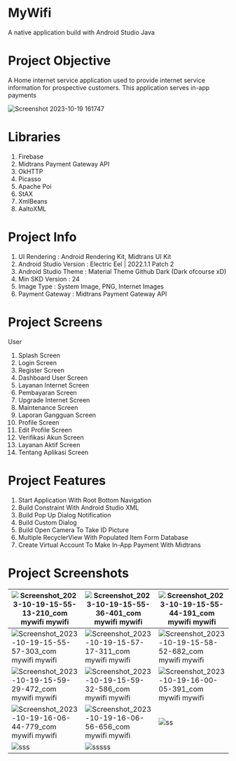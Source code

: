 # MyWifi
A native application build with Android Studio Java

# Project Objective
A Home internet service application used to provide internet service information for prospective customers. This application serves in-app payments

![Screenshot 2023-10-19 161747](https://github.com/WilmanTb/MyWifi/assets/148366527/648c903b-7126-4c06-b865-ad390d538fa7)


# Libraries
1. Firebase
2. Midtrans Payment Gateway API
3. OkHTTP
4. Picasso
5. Apache Poi
6. StAX
7. XmlBeans
8. AaltoXML

# Project Info
1. UI Rendering : Android Rendering Kit, Midtrans UI Kit
2. Android Studio Version : Electric Eel | 2022.1.1 Patch 2
3. Android Studio Theme : Material Theme Github Dark (Dark ofcourse xD)
4. Min SKD Version : 24
5. Image Type : System Image, PNG, Internet Images
6. Payment Gateway : Midtrans Payment Gateway API

# Project Screens

User

1. Splash Screen
2. Login Screen
3. Register Screen
4. Dashboard User Screen
5. Layanan Internet Screen
6. Pembayaran Screen
7. Upgrade Internet Screen
8. Maintenance Screen
9. Laporan Gangguan Screen
10. Profile Screen
11. Edit Profile Screen
12. Verifikasi Akun Screen
13. Layanan Aktif Screen
14. Tentang Aplikasi Screen

# Project Features
1. Start Application With Root Bottom Navigation
2. Build Constraint With Android Studio XML
3. Build Pop Up Dialog Notification
4. Build Custom Dialog
5. Build Open Camera To Take ID Picture
6. Multiple RecyclerView With Populated Item Form Database
7. Create Virtual Account To Make In-App Payment With Midtrans

# Project Screenshots
| ![Screenshot_2023-10-19-15-55-13-210_com mywifi mywifi](https://github.com/WilmanTb/MyWifi/assets/148366527/378e5e55-2851-48ed-a7a0-7792ac0577ad) | ![Screenshot_2023-10-19-15-55-36-401_com mywifi mywifi](https://github.com/WilmanTb/MyWifi/assets/148366527/e6c87785-bd4b-433b-af9e-0eced49e6b89) |  ![Screenshot_2023-10-19-15-55-44-191_com mywifi mywifi](https://github.com/WilmanTb/MyWifi/assets/148366527/08e6a621-7cb4-423c-9068-0a40da428597) |
|---|---|---|
| ![Screenshot_2023-10-19-15-55-57-303_com mywifi mywifi](https://github.com/WilmanTb/MyWifi/assets/148366527/163e74b9-9e26-4e45-932d-46220f76e3ca)  | ![Screenshot_2023-10-19-15-57-17-311_com mywifi mywifi](https://github.com/WilmanTb/MyWifi/assets/148366527/0a9ce912-6285-41dc-888a-62b9e84be5b7)  | ![Screenshot_2023-10-19-15-58-52-682_com mywifi mywifi](https://github.com/WilmanTb/MyWifi/assets/148366527/74cbf09f-7129-451a-8e96-f4f668150910)  |
| ![Screenshot_2023-10-19-15-59-29-472_com mywifi mywifi](https://github.com/WilmanTb/MyWifi/assets/148366527/b12516a2-3128-4b4a-9a9d-a6b42d793175)  | ![Screenshot_2023-10-19-15-59-32-586_com mywifi mywifi](https://github.com/WilmanTb/MyWifi/assets/148366527/34a077f3-bf16-4ea8-ad5e-573eb32223c2) | ![Screenshot_2023-10-19-16-00-05-391_com mywifi mywifi](https://github.com/WilmanTb/MyWifi/assets/148366527/9a109994-2bbe-4040-b4c8-8bf576799e75)  |
| ![Screenshot_2023-10-19-16-06-44-779_com mywifi mywifi](https://github.com/WilmanTb/MyWifi/assets/148366527/40432d74-4e57-4dcd-80a8-5e6cbbe96ae6)  | ![Screenshot_2023-10-19-16-06-56-656_com mywifi mywifi](https://github.com/WilmanTb/MyWifi/assets/148366527/ddae07eb-8938-42d0-be0c-e8333ebe3e40)  |  ![ss](https://github.com/WilmanTb/MyWifi/assets/148366527/31961108-a8cd-4506-a385-061944c74b3c) |
| ![sss](https://github.com/WilmanTb/MyWifi/assets/148366527/dab8616a-1720-47f6-84eb-9794c6e2e821) | ![sssss](https://github.com/WilmanTb/MyWifi/assets/148366527/75f06567-61d8-4eb6-aa65-6b1bd15a478a)  | 

